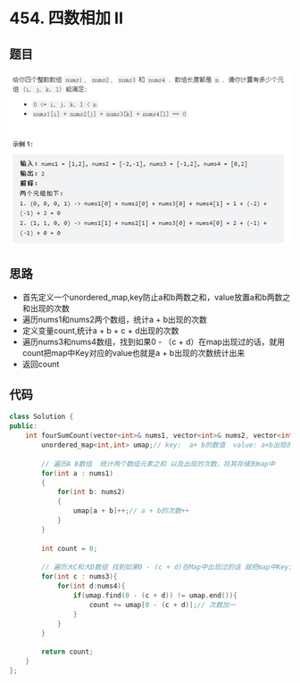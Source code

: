# 454. 四数相加 II

## 题目

![图 1](../../images/7ced53d2c29577e01cdb830391814dec040ef130761ffc7910a37c3b653a77da.png)  


## 思路

* 首先定义一个unordered_map,key防止a和b两数之和，value放置a和b两数之和出现的次数
* 遍历nums1和nums2两个数组，统计a + b出现的次数
* 定义变量count,统计a + b + c + d出现的次数
* 遍历nums3和nums4数组，找到如果0 - （c + d）在map出现过的话，就用count把map中Key对应的value也就是a + b出现的次数统计出来
* 返回count 

## 代码

```cpp
class Solution {
public:
    int fourSumCount(vector<int>& nums1, vector<int>& nums2, vector<int>& nums3, vector<int>& nums4) {
        unordered_map<int,int> umap;// key:  a+ b的数值  value: a+b出现的次数

        // 遍历A B数组  统计两个数组元素之和 以及出现的次数，将其存储到map中
        for(int a : nums1)
        {
            for(int b: nums2)
            {
                umap[a + b]++;// a + b的次数++
            }
        }
        
        int count = 0;

        // 遍历大C和大D数组 找到如果0 - (c + d)在Map中出现过的话 就把map中Key对应的value(a + b出现的次数)与count求和
        for(int c : nums3){
            for(int d:nums4){
                if(umap.find(0 - (c + d)) != umap.end()){
                    count += umap[0 - (c + d)];// 次数加一
                }
            }
        }

        return count;
    }
};
```

